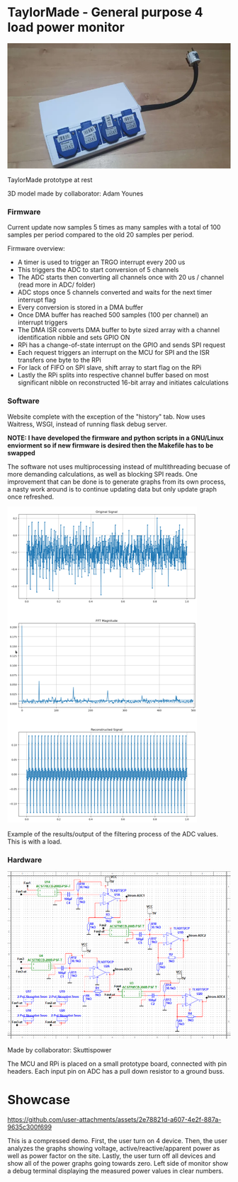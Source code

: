 # TaylorMade - General purpose 4 load power monitor 

![Taylormade-prototype-4-sockets](readme-files/taylormade-prototype.png)

TaylorMade prototype at rest 

3D model made by collaborator: Adam Younes

### Firmware

Current update now samples 5 times as many samples with a total of 100 samples per period compared to the old 20 samples per period. 

Firmware overview:
 - A timer is used to trigger an TRGO interrupt every 200 us 
 - This triggers the ADC to start conversion of 5 channels 
 - The ADC starts then converting all channels once with 20 us / channel (read more in ADC/ folder)
 - ADC stops once 5 channels converted and waits for the next timer interrupt flag
 - Every conversion is stored in a DMA buffer
 - Once DMA buffer has reached 500 samples (100 per channel) an interrupt triggers
 - The DMA ISR converts DMA buffer to byte sized array with a channel identification nibble and sets GPIO ON 
 - RPi has a change-of-state interrupt on the GPIO and sends SPI request
 - Each request triggers an interrupt on the MCU for SPI and the ISR transfers one byte to the RPi
 - For lack of FIFO on SPI slave, shift array to start flag on the RPi
 - Lastly the RPi splits into respective channel buffer based on most significant nibble on reconstructed 16-bit array and initiates calculations 

### Software

Website complete with the exception of the "history" tab. Now uses Waitress, WSGI, instead of running flask debug server. 

**NOTE: I have developed the firmware and python scripts in a GNU/Linux enviorment so if new firmware is desired then the Makefile has to be swapped**

The software not uses multiprocessing instead of multithreading becuase of more demanding calculations, as well as blocking SPI reads. One improvement that can be done is to generate graphs from its own process, a nasty work around is to continue updating data but only update graph once refreshed. 

![dft-on-ADC](readme-files/dft-showcase.png)

Example of the results/output of the filtering process of the ADC values. This is with a load. 

### Hardware
![hardwareschematic](readme-files/hardware.png)

Made by collaborator: Skuttispower

The MCU and RPi is placed on a small prototype board, connected with pin headers. Each input pin on ADC has a pull down resistor to a ground buss. 

# Showcase

https://github.com/user-attachments/assets/2e78821d-a607-4e2f-887a-9635c300f699

This is a compressed demo. First, the user turn on 4 device. Then, the user analyzes the graphs showing voltage, active/reactive/apparent power as well as power factor on the site. Lastly, the user turn off all devices and show all of the power graphs going towards zero. Left side of monitor show a debug terminal displaying the measured power values in clear numbers.  
